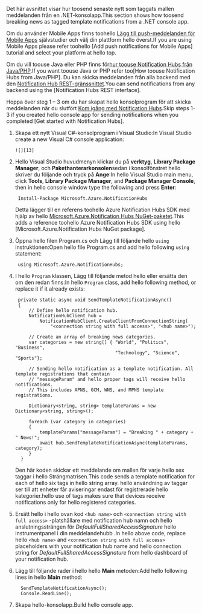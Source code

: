 
<span data-ttu-id="77ef8-101">Det här avsnittet visar hur toosend senaste nytt som taggats mallen meddelanden från en .NET-konsolapp.</span><span class="sxs-lookup"><span data-stu-id="77ef8-101">This section shows how toosend breaking news as tagged template notifications from a .NET console app.</span></span>

<span data-ttu-id="77ef8-102">Om du använder Mobile Apps finns toohello [Lägg till push-meddelanden för Mobile Apps] självstudier och välj din plattform hello överst.</span><span class="sxs-lookup"><span data-stu-id="77ef8-102">If you are using Mobile Apps please refer toohello [Add push notifications for Mobile Apps] tutorial and select your platform at hello top.</span></span>

<span data-ttu-id="77ef8-103">Om du vill toouse Java eller PHP finns för[hur toouse Notification Hubs från Java/PHP].</span><span class="sxs-lookup"><span data-stu-id="77ef8-103">If you want toouse Java or PHP refer too[How toouse Notification Hubs from Java/PHP].</span></span> <span data-ttu-id="77ef8-104">Du kan skicka meddelanden från alla backend med den [Notification Hub REST-gränssnittet].</span><span class="sxs-lookup"><span data-stu-id="77ef8-104">You can send notifications from any backend using the [Notification Hubs REST interface].</span></span>

<span data-ttu-id="77ef8-105">Hoppa över steg 1 – 3 om du har skapat hello konsolprogram för att skicka meddelanden när du slutfört [Kom igång med Notification Hubs].</span><span class="sxs-lookup"><span data-stu-id="77ef8-105">Skip steps 1-3 if you created hello console app for sending notifications when you completed [Get started with Notification Hubs].</span></span>

1. <span data-ttu-id="77ef8-106">Skapa ett nytt Visual C#-konsolprogram i Visual Studio:</span><span class="sxs-lookup"><span data-stu-id="77ef8-106">In Visual Studio create a new Visual C# console application:</span></span>
   
       ![][13]
2. <span data-ttu-id="77ef8-107">Hello Visual Studio huvudmenyn klickar du på **verktyg**, **Library Package Manager**, och **Pakethanterarkonsolen**sedan i konsolfönstret hello skriver du följande och tryck på **Ange**:</span><span class="sxs-lookup"><span data-stu-id="77ef8-107">In hello Visual Studio main menu, click **Tools**, **Library Package Manager**, and **Package Manager Console**, then in hello console window type the  following and press **Enter**:</span></span>
   
        Install-Package Microsoft.Azure.NotificationHubs
   
    <span data-ttu-id="77ef8-108">Detta lägger till en referens toohello Azure Notification Hubs SDK med hjälp av hello [Microsoft.Azure.Notification Hubs NuGet-paketet].</span><span class="sxs-lookup"><span data-stu-id="77ef8-108">This adds a reference toohello Azure Notification Hubs SDK using hello [Microsoft.Azure.Notification Hubs NuGet package].</span></span>
3. <span data-ttu-id="77ef8-109">Öppna hello filen Program.cs och Lägg till följande hello `using` instruktionen:</span><span class="sxs-lookup"><span data-stu-id="77ef8-109">Open hello file Program.cs and add hello following `using` statement:</span></span>
   
        using Microsoft.Azure.NotificationHubs;
4. <span data-ttu-id="77ef8-110">I hello `Program` klassen, Lägg till följande metod hello eller ersätta den om den redan finns:</span><span class="sxs-lookup"><span data-stu-id="77ef8-110">In hello `Program` class, add hello following method, or replace it if it already exists:</span></span>
   
        private static async void SendTemplateNotificationAsync()
        {
            // Define hello notification hub.
            NotificationHubClient hub =
                NotificationHubClient.CreateClientFromConnectionString(
                    "<connection string with full access>", "<hub name>");
   
            // Create an array of breaking news categories.
            var categories = new string[] { "World", "Politics", "Business",
                                            "Technology", "Science", "Sports"};
   
            // Sending hello notification as a template notification. All template registrations that contain
            // "messageParam" and hello proper tags will receive hello notifications.
            // This includes APNS, GCM, WNS, and MPNS template registrations.
   
            Dictionary<string, string> templateParams = new Dictionary<string, string>();
   
            foreach (var category in categories)
            {
                templateParams["messageParam"] = "Breaking " + category + " News!";
                await hub.SendTemplateNotificationAsync(templateParams, category);
            }
         }
   
    <span data-ttu-id="77ef8-111">Den här koden skickar ett meddelande om mallen för varje hello sex taggar i hello Strängmatrisen.</span><span class="sxs-lookup"><span data-stu-id="77ef8-111">This code sends a template notification for each of hello six tags in hello string array.</span></span> <span data-ttu-id="77ef8-112">hello användning av taggar ser till att enheter får aviseringar endast för registrerade hello kategorier.</span><span class="sxs-lookup"><span data-stu-id="77ef8-112">hello use of tags makes sure that devices receive notifications only for hello registered categories.</span></span>
5. <span data-ttu-id="77ef8-113">Ersätt hello i hello ovan kod `<hub name>` och `<connection string with full access>` -platshållare med notification hub namn och hello anslutningssträngen för *DefaultFullSharedAccessSignature* hello instrumentpanel i din meddelandehubb .</span><span class="sxs-lookup"><span data-stu-id="77ef8-113">In hello above code, replace hello `<hub name>` and `<connection string with full access>` placeholders with your notification hub name and hello connection  string for *DefaultFullSharedAccessSignature* from hello dashboard of your notification hub.</span></span>
6. <span data-ttu-id="77ef8-114">Lägg till följande rader i hello hello **Main** metoden:</span><span class="sxs-lookup"><span data-stu-id="77ef8-114">Add hello following lines in hello **Main** method:</span></span>
   
         SendTemplateNotificationAsync();
         Console.ReadLine();
7. <span data-ttu-id="77ef8-115">Skapa hello-konsolapp.</span><span class="sxs-lookup"><span data-stu-id="77ef8-115">Build hello console app.</span></span>

<!-- Images. -->
[13]: ./media/notification-hubs-back-end/notification-hub-create-console-app.png

<!-- URLs. -->
[Kom igång med Notification Hubs]: ../articles/notification-hubs/notification-hubs-windows-store-dotnet-get-started-wns-push-notification.md
[Notification Hub REST-gränssnittet]: http://msdn.microsoft.com/library/windowsazure/dn223264.aspx
[Lägg till push-meddelanden för Mobile Apps]: ../articles/app-service-mobile/app-service-mobile-windows-store-dotnet-get-started-push.md
[hur toouse Notification Hubs från Java/PHP]: ../articles/notification-hubs/notification-hubs-java-push-notification-tutorial.md
[Microsoft.Azure.Notification Hubs NuGet-paketet]: http://www.nuget.org/packages/Microsoft.Azure.NotificationHubs/
